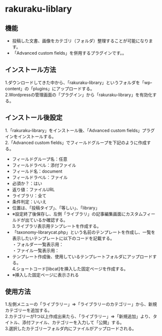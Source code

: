 # rakuraku-liblary  
## 機能  
* 投稿した文書、画像をカテゴリ（フォルダ）整理することが可能になります。  
* 「Advanced custom fields」を併用するプラグインです。。
  
## インストール方法  
1.ダウンロードしてきた中から、「rakuraku-library」というフォルダを「wp-content」の「plugins」にアップロードする。  
2.Wordpressの管理画面の「プラグイン」から「rakuraku-library」を有効化する。  
    
## インストール後設定     
1.「rakuraku-library」をインストール後、「Advanced custom fields」プラグインをインストールする。  
2.「Advanced custom fields」でフィールドグループを下記のように作成する。  
* フィールドグループ名：任意  
* フィールドラベル：添付ファイル  
* フィールド名：document  
* フィールドラベル：ファイル  
* 必須か？：はい  
* 返り値：ファイルURL  
* ライブラリ：全て  
* 条件判定：いいえ  
* 位置は、「投稿タイプ」、「等しい」、「library」  
* ※設定終了後保存し、左側「ライブラリ」の記事編集画面にカスタムフィールドが出ているか確認する。  
3.ライブラリ表示用テンプレートを作成する。  
* 「taxonomy-librarycat.php」という名前のテンプレートを作成し、一覧を表示したいテンプレートに以下のコードを記載する。  
・フォルダー一覧表示用：<?php echo do_shortcode('[libcat]'); ?>  
・ファイル一覧表示用：<?php echo do_shortcode('[liblist]'); ?>  
* テンプレート作成後、使用しているテンプレートフォルダにアップロードする。  
4.ショートコード[libcat]を挿入した固定ページを作成する。  
* ※挿入した固定ページに表示される  
  
## 使用方法  
1.左側メニューの「ライブラリー」⇒「ライブラリーのカテゴリー」から、新規カテゴリーを追加する。  
2.カテゴリーが1つ以上作成出来たら、「ライブラリー」⇒「新規追加」より、タイトル、添付ファイル、カテゴリーを入力して「公開」する。  
3.選択したカテゴリーフォルダ内にファイルがアップロードされる。  
